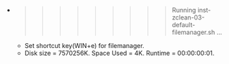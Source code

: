 * >>>>>>>>> Running inst-zclean-03-default-filemanager.sh ...
  * Set shortcut key(WIN+e) for filemanager.
  * Disk size = 7570256K. Space Used = 4K. Runtime = 00:00:00:01.

